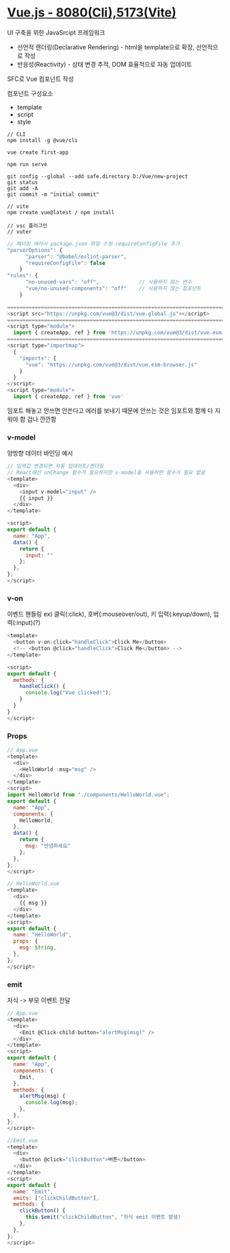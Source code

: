 <h1><a href="https://ko.vuejs.org/guide/introduction.html">Vue.js - 8080(Cli),5173(Vite)</a></h1>
UI 구축을 위한 JavaSrcipt 프레임워크<br>

- 선언적 랜더링(Declarative Rendering) - html을 template으로 확장, 선언적으로 작성
- 반응성(Reactivity) - 상태 변경 추적, DOM 효율적으로 자동 업데이트

SFC로 Vue 컴포넌트 작성<br>

컴포넌트 구성요소<br>
- template
- script
- style

```
// CLI
npm install -g @vue/cli

vue create first-app

npm run serve

git config --global --add safe.directory D:/Vue/new-project
git status
git add -A
git commit -m "initial commit"

// vite
npm create vue@latest / npm install

// vsc 플러그인
// vuter
```
```js
// 페이징 에러시 package.json 파일 수정 requireConfigFile 추가
"parserOptions": {
      "parser": "@babel/eslint-parser",
      "requireConfigFile": false
    }
"rules": {
      "no-unused-vars": "off",             // 사용하지 않는 변수
      "vue/no-unused-components": "off"    // 사용하지 않는 컴포넌트
    }
```

```js
============================================================================
<script src="https://unpkg.com/vue@3/dist/vue.global.js"></script>
============================================================================
<script type="module">
  import { createApp, ref } from 'https://unpkg.com/vue@3/dist/vue.esm-browser.js'
============================================================================
<script type="importmap">
  {
    "imports": {
      "vue": "https://unpkg.com/vue@3/dist/vue.esm-browser.js"
    }
  }
</script>
<script type="module">
  import { createApp, ref } from 'vue'
```
임포트 해놓고 안쓰면 안쓴다고 에러를 보내기 때문에 안쓰는 것은 임포트와 함께 다 지워야 함 겁나 깐깐함<br>

<h3>v-model</h3>
양방향 데이터 바인딩 예시

```js
// 입력값 변경되면 자동 업데이트/렌더링
// React에선 onChange 함수가 필요하지만 v-model을 사용하면 함수가 필요 없음
<template>
  <div>
    <input v-model="input" />
    {{ input }}
  </div>
</template>

<script>
export default {
  name: "App",
  data() {
    return {
      input: ""
    };
  },
};
</script>
```
<h3>v-on</h3>
이벤드 핸들링 ex) 클릭(:click), 호버(:mouseover/out), 키 입력(:keyup/down), 입력(:input)(?)

```js
<template>
  <button v-on:click="handleClick">Click Me</button>
  <!-- <button @click="handleClick">Click Me</button> -->
</template>

<script>
export default {
  methods: {
    handleClick() {
      console.log("Vue clicked!");
    }
  }
}
</script>
```
<h3>Props</h3>

```js
// App.vue
<template>
  <div>
    <HelloWorld :msg="msg" />
  </div>
</template>
<script>
import HelloWorld from "./components/HelloWorld.vue";
export default {
  name: "App",
  components: {
    HelloWorld,
  },
  data() {
    return {
      msg: "안녕하세요"
    };
  },
};
</script>

// HelloWorld.vue
<template>
  <div>
    {{ msg }}
  </div>
</template>
<script>
export default {
  name: "HelloWorld",
  props: {
    msg: String,
  },
};
</script>
```
<h3>emit</h3>
자식 -> 부모 이벤트 전달

```js
// App.vue
<template>
  <div>
    <Emit @Click-child-button="alertMsg(msg)" />
  </div>
</template>
<script>
export default {
  name: "App",
  components: {
    Emit,
  },
  methods: {
    alertMsg(msg) {
      console.log(msg);
    },
  },
};
</script>

//Emit.vue
<template>
  <div>
    <button @click="clickButton">버튼</button>
  </div>
</template>
<script>
export default {
  name: "Emit",
  emits: ["clickChildButton"],
  methods: {
    clickButton() {
      this.$emit("clickChildButton", "자식 emit 이벤트 발생)
    },
  },
};
</script>

```
